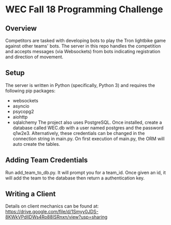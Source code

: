 # WEC Fall 18 Programming Challenge
## Overview
Competitors are tasked with developing bots to play the Tron lightbike game against other teams' bots.  The server in this repo handles the competition and accepts messages (via Websockets) from bots indicating registration and direction of movement.

## Setup
The server is written in Python (specifically, Python 3) and requires the following pip packages:
- websockets
- asyncio
- psycopg2
- aiohttp
- sqlalchemy
The project also uses PostgreSQL.  Once installed, create a database called WEC.db with a user named postgres and the password q1w2e3.  Alternatively, these credentials can be changed in the connection string in main.py.  On first execution of main.py, the ORM will auto create the tables.

## Adding Team Credentials
Run add_team_to_db.py.  It will prompt you for a team_id.  Once given an id, it will add the team to the database then return a authentication key.

## Writing a Client
Details on client mechanics can be found at: https://drive.google.com/file/d/1Smyy0JDS-8KWkVPdlIDWs4Ro88ISRnxn/view?usp=sharing
